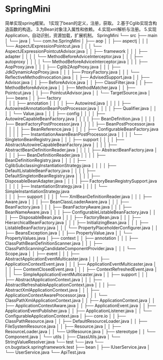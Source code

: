 # SpringMini
简单实现spring框架。
1实现了bean的定义，注册，获取。
2.基于Cglib实现含构造函数的构造。
3.为Bean对象注入属性和依赖。
4.实现xml解析与注册。
5.实现Application，自动识别，资源加载，扩展机制。
SpringMini
└── src
├── main
│   └── java
│       └── com.he.SpringMini
│           ├── aop
│           │   ├── aspectj
│           │   │   └── AspectJExpressionPointcut.java
│           │   │   └── AspectJExpressionPointcutAdvisor.java
│           │   ├── framework
│           │   │   ├── adapter
│           │   │   │   └── MethodBeforeAdviceInterceptor.java
│           │   │   ├── autoproxy
│           │   │   │   └── MethodBeforeAdviceInterceptor.java
│           │   │   ├── AopProxy.java
│           │   │   ├── Cglib2AopProxy.java
│           │   │   ├── JdkDynamicAopProxy.java
│           │   │   ├── ProxyFactory.java
│           │   │   └── ReflectiveMethodInvocation.java
│           │   ├── AdvisedSupport.java
│           │   ├── Advisor.java
│           │   ├── BeforeAdvice.java
│           │   ├── ClassFilter.java
│           │   ├── MethodBeforeAdvice.java
│           │   ├── MethodMatcher.java
│           │   ├── Pointcut.java
│           │   ├── PointcutAdvisor.java
│           │   └── TargetSource.java
│           ├── beans
│           │   ├── factory  
│           │   │   ├── annotation
│           │   │   │   ├── Autowired.java
│           │   │   │   ├── AutowiredAnnotationBeanPostProcessor.java
│           │   │   │   ├── Qualifier.java
│           │   │   │   └── Value.java
│           │   │   ├── config
│           │   │   │   ├── AutowireCapableBeanFactory.java
│           │   │   │   ├── BeanDefinition.java
│           │   │   │   ├── BeanFactoryPostProcessor.java
│           │   │   │   ├── BeanPostProcessor.java
│           │   │   │   ├── BeanReference.java
│           │   │   │   ├── ConfigurableBeanFactory.java
│           │   │   │   ├── InstantiationAwareBeanPostProcessor.java
│           │   │   │   └── SingletonBeanRegistry.java
│           │   │   ├── support
│           │   │   │   ├── AbstractAutowireCapableBeanFactory.java
│           │   │   │   ├── AbstractBeanDefinitionReader.java
│           │   │   │   ├── AbstractBeanFactory.java
│           │   │   │   ├── BeanDefinitionReader.java
│           │   │   │   ├── BeanDefinitionRegistry.java
│           │   │   │   ├── CglibSubclassingInstantiationStrategy.java
│           │   │   │   ├── DefaultListableBeanFactory.java
│           │   │   │   ├── DefaultSingletonBeanRegistry.java
│           │   │   │   ├── DisposableBeanAdapter.java
│           │   │   │   ├── FactoryBeanRegistrySupport.java
│           │   │   │   ├── InstantiationStrategy.java
│           │   │   │   └── SimpleInstantiationStrategy.java  
│           │   │   ├── support
│           │   │   │   └── XmlBeanDefinitionReader.java
│           │   │   ├── Aware.java
│           │   │   ├── BeanClassLoaderAware.java
│           │   │   ├── BeanFactory.java
│           │   │   ├── BeanFactoryAware.java
│           │   │   ├── BeanNameAware.java
│           │   │   ├── ConfigurableListableBeanFactory.java
│           │   │   ├── DisposableBean.java
│           │   │   ├── FactoryBean.java
│           │   │   ├── HierarchicalBeanFactory.java
│           │   │   ├── InitializingBean.java
│           │   │   ├── ListableBeanFactory.java
│           │   │   └── PropertyPlaceholderConfigurer.java
│           │   ├── BeansException.java
│           │   ├── PropertyValue.java
│           │   └── PropertyValues.java
│           ├── context
│           │   ├── annotation
│           │   │   ├── ClassPathBeanDefinitionScanner.java
│           │   │   ├── ClassPathScanningCandidateComponentProvider.java
│           │   │   └── Scope.java
│           │   ├── event
│           │   │   ├── AbstractApplicationEventMulticaster.java
│           │   │   ├── ApplicationContextEvent.java
│           │   │   ├── ApplicationEventMulticaster.java
│           │   │   ├── ContextClosedEvent.java
│           │   │   ├── ContextRefreshedEvent.java
│           │   │   └── SimpleApplicationEventMulticaster.java
│           │   ├── support
│           │   │   ├── AbstractApplicationContext.java
│           │   │   ├── AbstractRefreshableApplicationContext.java
│           │   │   ├── AbstractXmlApplicationContext.java
│           │   │   ├── ApplicationContextAwareProcessor.java
│           │   │   └── ClassPathXmlApplicationContext.java
│           │   ├── ApplicationContext.java
│           │   ├── ApplicationContextAware.java
│           │   ├── ApplicationEvent.java
│           │   ├── ApplicationEventPublisher.java
│           │   ├── ApplicationListener.java
│           │   └── ConfigurableApplicationContext.java
│           ├── core.io
│           │   ├── ClassPathResource.java
│           │   ├── DefaultResourceLoader.java
│           │   ├── FileSystemResource.java
│           │   ├── Resource.java
│           │   ├── ResourceLoader.java
│           │   └── UrlResource.java
│           ├── stereotype
│           │   └── Component.java
│           └── utils
│               ├── ClassUtils.java
│               └── StringValueResolver.java
└── test
└── java
└── cn.bugstack.springframework.test
├── bean
│   ├── IUserService.java
│   └── UserService.java
└── ApiTest.java

